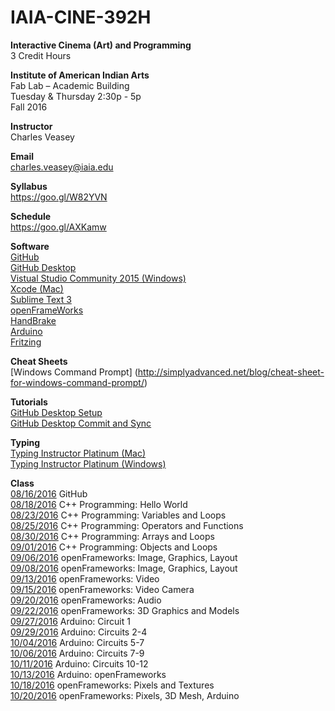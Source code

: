 # IAIA-CINE-392H
**Interactive Cinema (Art) and Programming**  
3 Credit Hours  

**Institute of American Indian Arts**  
Fab Lab – Academic Building  
Tuesday & Thursday 2:30p - 5p   
Fall 2016  

**Instructor**    
Charles Veasey   

**Email**   
charles.veasey@iaia.edu  

**Syllabus**   
https://goo.gl/W82YVN  

**Schedule**  
https://goo.gl/AXKamw  

**Software**  
[GitHub](https://github.com/)  
[GitHub Desktop](https://desktop.github.com/)  
[Vistual Studio Community 2015 (Windows)](https://www.visualstudio.com/en-us/products/visual-studio-community-vs.aspx)  
[Xcode (Mac)](https://itunes.apple.com/us/app/xcode/id497799835?mt=12)  
[Sublime Text 3](https://www.sublimetext.com/)  
[openFrameWorks](http://openframeworks.cc/)  
[HandBrake](https://handbrake.fr/)  
[Arduino](https://www.arduino.cc/en/Main/Software)  
[Fritzing](http://fritzing.org/home/)  

**Cheat Sheets**  
[Windows Command Prompt]
(http://simplyadvanced.net/blog/cheat-sheet-for-windows-command-prompt/)

**Tutorials**  
[GitHub Desktop Setup](https://goo.gl/E78LlZ)  
[GitHub Desktop Commit and Sync](https://goo.gl/I6p9Ml)  

**Typing**  
[Typing Instructor Platinum (Mac)](https://itunes.apple.com/us/app/typing-instructor-platinum/id529553526?mt=12)  
[Typing Instructor Platinum (Windows)](https://www.amazon.com/Individual-Software-8037781-Instructor-Platinum/dp/B001UHMVKO)  

**Class**  
[08/16/2016](class/2016-08-16.md) GitHub   
[08/18/2016](class/2016-08-18.md) C++ Programming: Hello World  
[08/23/2016](class/2016-08-23.md) C++ Programming: Variables and Loops   
[08/25/2016](class/2016-08-25.md) C++ Programming: Operators and Functions  
[08/30/2016](class/2016-08-30.md) C++ Programming: Arrays and Loops  
[09/01/2016](class/2016-09-01.md) C++ Programming: Objects and Loops  
[09/06/2016](class/2016-09-06.md) openFrameworks: Image, Graphics, Layout  
[09/08/2016](class/2016-09-08.md) openFrameworks: Image, Graphics, Layout  
[09/13/2016](class/2016-09-13.md) openFrameworks: Video  
[09/15/2016](class/2016-09-15.md) openFrameworks: Video Camera  
[09/20/2016](class/2016-09-20.md) openFrameworks: Audio  
[09/22/2016](class/2016-09-22.md) openFrameworks: 3D Graphics and Models  
[09/27/2016](class/2016-09-27.md) Arduino: Circuit 1  
[09/29/2016](class/2016-09-29.md) Arduino: Circuits 2-4  
[10/04/2016](class/2016-10-04.md) Arduino: Circuits 5-7  
[10/06/2016](class/2016-10-06.md) Arduino: Circuits 7-9  
[10/11/2016](class/2016-10-11.md) Arduino: Circuits 10-12  
[10/13/2016](class/2016-10-13.md) Arduino: openFrameworks  
[10/18/2016](class/2016-10-18.md) openFrameworks: Pixels and Textures  
[10/20/2016](class/2016-10-20.md) openFrameworks: Pixels, 3D Mesh, Arduino  

